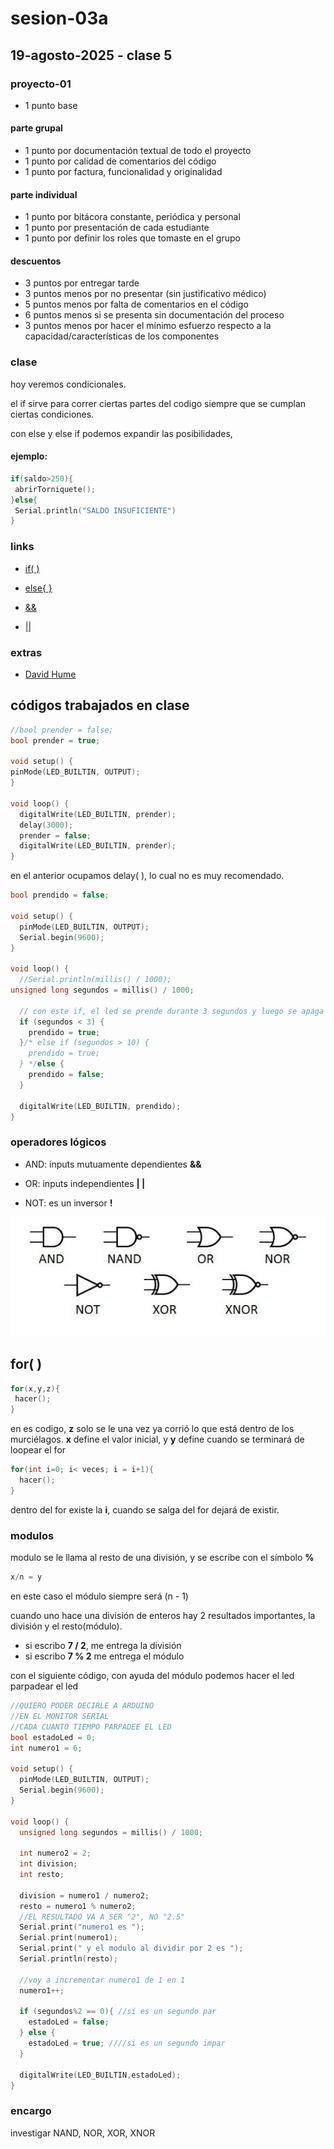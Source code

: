 # sesion-03a

## 19-agosto-2025 - clase 5

### proyecto-01

- 1 punto base

#### parte grupal

- 1 punto por documentación textual de todo el proyecto
- 1 punto por calidad de comentarios del código
- 1 punto por factura, funcionalidad y originalidad

#### parte individual

- 1 punto por bitácora constante, periódica y personal
- 1 punto por presentación de cada estudiante
- 1 punto por definir los roles que tomaste en el grupo

#### descuentos

- 3 puntos por entregar tarde
- 3 puntos menos por no presentar (sin justificativo médico)
- 5 puntos menos por falta de comentarios en el código
- 6 puntos menos si se presenta sin documentación del proceso
- 3 puntos menos por hacer el mínimo esfuerzo respecto a la capacidad/características de los componentes


### clase

hoy veremos condicionales.

el if sirve para correr ciertas partes del codigo siempre que se cumplan ciertas condiciones.

con else y else if podemos expandir las posibilidades,

#### ejemplo: 

```cpp
if(saldo>250){
 abrirTorniquete();
}else{
 Serial.println("SALDO INSUFICIENTE")
}
```

### links

- [if( )](https://docs.arduino.cc/language-reference/en/structure/control-structure/if) 

- [else{ }](https://docs.arduino.cc/language-reference/en/structure/control-structure/else)

- [&&](https://docs.arduino.cc/language-reference/en/structure/boolean-operators/logicalAnd)

- [||](https://docs.arduino.cc/language-reference/en/structure/boolean-operators/logicalOr)

### extras 

- [David Hume](https://es.wikipedia.org/wiki/David_Hume)

## códigos trabajados en clase

```cpp
//bool prender = false;
bool prender = true;

void setup() {
pinMode(LED_BUILTIN, OUTPUT);
}

void loop() {
  digitalWrite(LED_BUILTIN, prender);
  delay(3000);
  prender = false;
  digitalWrite(LED_BUILTIN, prender);
}
```

en el anterior ocupamos delay( ), lo cual no es muy recomendado.

```cpp
bool prendido = false;

void setup() {
  pinMode(LED_BUILTIN, OUTPUT);
  Serial.begin(9600);
}

void loop() {
  //Serial.println(millis() / 1000);
unsigned long segundos = millis() / 1000;

  // con este if, el led se prende durante 3 segundos y luego se apaga
  if (segundos < 3) {
    prendido = true;
  }/* else if (segundos > 10) {
    prendido = true;
  } */else {
    prendido = false;
  }

  digitalWrite(LED_BUILTIN, prendido);
}
```

### operadores lógicos

- AND: inputs mutuamente dependientes **&&**

- OR: inputs independientes **| |**

- NOT: es un inversor **!**

![compuertas lógicas](./imagenes/compuertas-logicas.jpg)


## for( )

```cpp
for(x,y,z){
 hacer();
}
```
en es codigo, **z** solo se le una vez ya corrió lo que está dentro de los murciélagos. **x** define el valor inicial, y **y** define cuando se terminará de loopear el for

```cpp
for(int i=0; i< veces; i = i+1){
  hacer();  
}
```

dentro del for existe la **i**, cuando se salga del for dejará de existir.

### modulos

modulo se le llama al resto de una división, y se escribe con el símbolo **%**

```cpp
x/n = y
```

en este caso el módulo siempre será (n - 1)

cuando uno hace una división de enteros hay 2 resultados importantes, la división y el resto(módulo).

- si escribo **7 / 2**, me entrega la división 
- si escribo **7 % 2** me entrega el módulo

con el siguiente código, con ayuda del módulo podemos hacer el led parpadear el led

```cpp
//QUIERO PODER DECIRLE A ARDUINO
//EN EL MONITOR SERIAL
//CADA CUANTO TIEMPO PARPADEE EL LED
bool estadoLed = 0;
int numero1 = 6;

void setup() {
  pinMode(LED_BUILTIN, OUTPUT);
  Serial.begin(9600);
}

void loop() {
  unsigned long segundos = millis() / 1000;

  int numero2 = 2;
  int division;
  int resto;

  division = numero1 / numero2;
  resto = numero1 % numero2;
  //EL RESULTADO VA A SER "2", NO "2.5"
  Serial.print("numero1 es ");
  Serial.print(numero1);
  Serial.print(" y el modulo al dividir por 2 es ");
  Serial.println(resto);

  //voy a incrementar numero1 de 1 en 1
  numero1++;
  
  if (segundos%2 == 0){ //si es un segundo par
    estadoLed = false;
  } else {
    estadoLed = true; ////si es un segundo impar
  }

  digitalWrite(LED_BUILTIN,estadoLed);
}
```

### encargo

investigar NAND, NOR, XOR, XNOR
